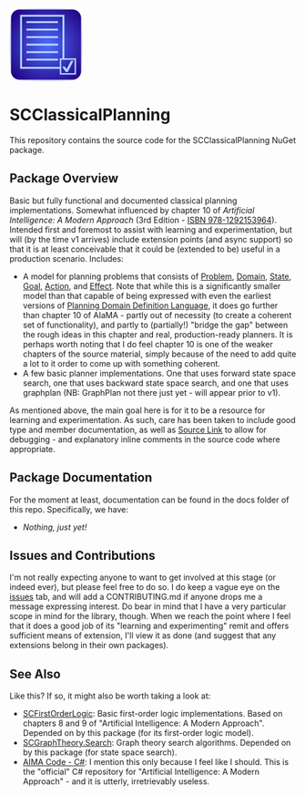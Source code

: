 ![SCClassicalPlanning Icon](src/SCClassicalPlanning.png)

# SCClassicalPlanning

This repository contains the source code for the SCClassicalPlanning NuGet package.

## Package Overview

Basic but fully functional and documented classical planning implementations.
Somewhat influenced by chapter 10 of _Artificial Intelligence: A Modern Approach_ (3rd Edition - [ISBN 978-1292153964](https://www.google.com/search?q=isbn+978-1292153964)).
Intended first and foremost to assist with learning and experimentation, but will (by the time v1 arrives) include extension points (and async support) so that it is at least conceivable that it could be (extended to be) useful in a production scenario.
Includes:

* A model for planning problems that consists of [Problem](https://github.com/sdcondon/SCClassicalPlanning/blob/main/src/SCClassicalPlanning/Problem.cs), [Domain](https://github.com/sdcondon/SCClassicalPlanning/blob/main/src/SCClassicalPlanning/Domain.cs), [State](https://github.com/sdcondon/SCClassicalPlanning/blob/main/src/SCClassicalPlanning/State.cs), [Goal](https://github.com/sdcondon/SCClassicalPlanning/blob/main/src/SCClassicalPlanning/Goal.cs), [Action](https://github.com/sdcondon/SCClassicalPlanning/blob/main/src/SCClassicalPlanning/Action.cs), and [Effect](https://github.com/sdcondon/SCClassicalPlanning/blob/main/src/SCClassicalPlanning/Effect.cs).
Note that while this is a significantly smaller model than that capable of being expressed with even the earliest versions of [Planning Domain Definition Language](https://en.wikipedia.org/wiki/Planning_Domain_Definition_Language), it does go further than chapter 10 of AIaMA  - partly out of necessity (to create a coherent set of functionality), and partly to (partially!) "bridge the gap" between the rough ideas in this chapter and real, production-ready planners.
It is perhaps worth noting that I do feel chapter 10 is one of the weaker chapters of the source material, simply because of the need to add quite a lot to it order to come up with something coherent.
* A few basic planner implementations. One that uses forward state space search, one that uses backward state space search, and one that uses graphplan (NB: GraphPlan not there just yet - will appear prior to v1).

As mentioned above, the main goal here is for it to be a resource for learning and experimentation.
As such, care has been taken to include good type and member documentation, as well as [Source Link](https://learn.microsoft.com/en-us/dotnet/standard/library-guidance/sourcelink) to allow for debugging - and explanatory inline comments in the source code where appropriate.

## Package Documentation

For the moment at least, documentation can be found in the docs folder of this repo. Specifically, we have:

* *Nothing, just yet!*

## Issues and Contributions

I'm not really expecting anyone to want to get involved at this stage (or indeed ever), but please feel free to do so.
I do keep a vague eye on the [issues](https://github.com/sdcondon/SCClassicalPlanning/issues) tab, and will add a CONTRIBUTING.md if anyone drops me a message expressing interest.
Do bear in mind that I have a very particular scope in mind for the library, though.
When we reach the point where I feel that it does a good job of its "learning and experimenting" remit and offers sufficient means of extension, I'll view it as done (and suggest that any extensions belong in their own packages).

## See Also

Like this? If so, it might also be worth taking a look at:

* [SCFirstOrderLogic](https://github.com/sdcondon/SCFirstOrderLogic): Basic first-order logic implementations. Based on chapters 8 and 9 of "Artificial Intelligence: A Modern Approach". Depended on by this package (for its first-order logic model).
* [SCGraphTheory.Search](https://github.com/sdcondon/SCGraphTheory.Search): Graph theory search algorithms. Depended on by this package (for state space search).
* [AIMA Code - C#](https://github.com/aimacode/aima-csharp): I mention this only because I feel like I should. This is the "official" C# repository for "Artificial Intelligence: A Modern Approach" - and it is utterly, irretrievably useless.